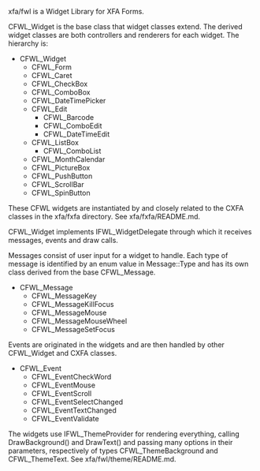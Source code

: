 xfa/fwl is a Widget Library for XFA Forms.

CFWL_Widget is the base class that widget classes extend. The derived widget
classes are both controllers and renderers for each widget. The hierarchy is:

* CFWL_Widget
    * CFWL_Form
    * CFWL_Caret
    * CFWL_CheckBox
    * CFWL_ComboBox
    * CFWL_DateTimePicker
    * CFWL_Edit
        * CFWL_Barcode
        * CFWL_ComboEdit
        * CFWL_DateTimeEdit
    * CFWL_ListBox
        * CFWL_ComboList
    * CFWL_MonthCalendar
    * CFWL_PictureBox
    * CFWL_PushButton
    * CFWL_ScrollBar
    * CFWL_SpinButton

These CFWL widgets are instantiated by and closely related to the CXFA classes
in the xfa/fxfa directory. See xfa/fxfa/README.md.

CFWL_Widget implements IFWL_WidgetDelegate through which it receives messages,
events and draw calls.

Messages consist of user input for a widget to handle. Each type of message is
identified by an enum value in Message::Type and has its own class derived from
the base CFWL_Message.

* CFWL_Message
    * CFWL_MessageKey
    * CFWL_MessageKillFocus
    * CFWL_MessageMouse
    * CFWL_MessageMouseWheel
    * CFWL_MessageSetFocus

Events are originated in the widgets and are then handled by other CFWL_Widget
and CXFA classes.

* CFWL_Event
    * CFWL_EventCheckWord
    * CFWL_EventMouse
    * CFWL_EventScroll
    * CFWL_EventSelectChanged
    * CFWL_EventTextChanged
    * CFWL_EventValidate

The widgets use IFWL_ThemeProvider for rendering everything, calling
DrawBackground() and DrawText() and passing many options in their parameters,
respectively of types CFWL_ThemeBackground and CFWL_ThemeText. See
xfa/fwl/theme/README.md.

